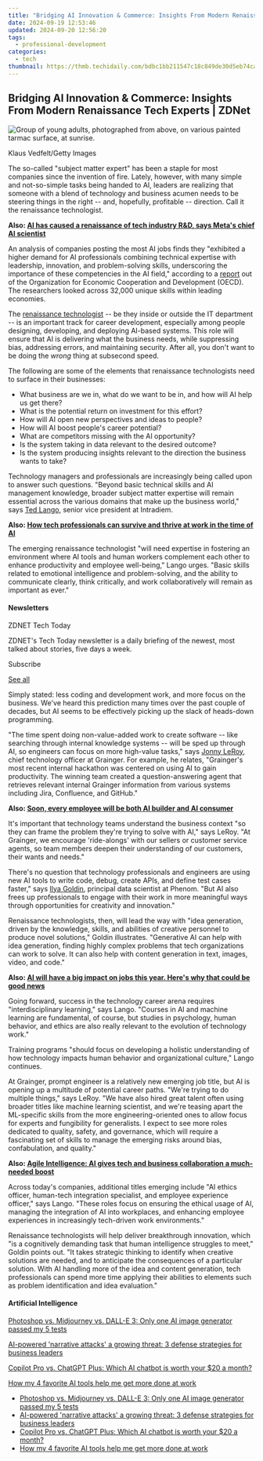 ```yaml
---
title: "Bridging AI Innovation & Commerce: Insights From Modern Renaissance Tech Experts | ZDNet"
date: 2024-09-19 12:53:46
updated: 2024-09-20 12:56:20
tags:
  - professional-development
categories:
  - tech
thumbnail: https://thmb.techidaily.com/bdbc1bb211547c18c849de30d5eb74ca5d67d9e0fc552f041d0a6f6f88d073bb.jpg
---
```


## Bridging AI Innovation & Commerce: Insights From Modern Renaissance Tech Experts | ZDNet

![Group of young adults, photographed from above, on various painted tarmac surface, at sunrise.](https://www.zdnet.com/a/img/resize/0c88cac4afbb9467591ed7d311cfcba4071e816e/2024/02/22/9c0a9c45-ff7d-4f2f-b413-7e022cd011b5/gettyimages-912015306.jpg?auto=webp&width=1280)

Klaus Vedfelt/Getty Images

The so-called "subject matter expert" has been a staple for most companies since the invention of fire. Lately, however, with many simple and not-so-simple tasks being handed to AI, leaders are realizing that someone with a blend of technology and business acumen needs to be steering things in the right -- and, hopefully, profitable -- direction. Call it the renaissance technologist.

**Also: [AI has caused a renaissance of tech industry R&D, says Meta's chief AI scientist](https://www.zdnet.com/article/ai-has-caused-a-renaissance-of-tech-industry-r-d-says-metas-chief-ai-scientist/)**

An analysis of companies posting the most AI jobs finds they "exhibited a higher demand for AI professionals combining technical expertise with leadership, innovation, and problem-solving skills, underscoring the importance of these competencies in the AI field," according to a [report](https://www.oecd.org/publications/emerging-trends-in-ai-skill-demand-across-14-oecd-countries-7c691b9a-en.htm) out of the Organization for Economic Cooperation and Development (OECD). The researchers looked across 32,000 unique skills within leading economies. 

The [renaissance technologist](https://www.zdnet.com/article/ai-has-caused-a-renaissance-of-tech-industry-r-d-says-metas-chief-ai-scientist/) \-- be they inside or outside the IT department -- is an important track for career development, especially among people designing, developing, and deploying AI-based systems. This role will ensure that AI is delivering what the business needs, while suppressing bias, addressing errors, and maintaining security. After all, you don't want to be doing the _wrong_ thing at subsecond speed. 

The following are some of the elements that renaissance technologists need to surface in their businesses:

* What business are we in, what do we want to be in, and how will AI help us get there?
* What is the potential return on investment for this effort?
* How will AI open new perspectives and ideas to people?
* How will AI boost people's career potential?
* What are competitors missing with the AI opportunity?
* Is the system taking in data relevant to the desired outcome?
* Is the system producing insights relevant to the direction the business wants to take?

Technology managers and professionals are increasingly being called upon to answer such questions. "Beyond basic technical skills and AI management knowledge, broader subject matter expertise will remain essential across the various domains that make up the business world," says [Ted Lango](https://www.linkedin.com/in/tedlango/), senior vice president at Intradiem. 

**Also: [How tech professionals can survive and thrive at work in the time of AI](https://www.zdnet.com/home-and-office/work-life/how-tech-professionals-can-survive-and-thrive-at-work-in-the-time-of-ai/)**

The emerging renaissance technologist "will need expertise in fostering an environment where AI tools and human workers complement each other to enhance productivity and employee well-being," Lango urges. "Basic skills related to emotional intelligence and problem-solving, and the ability to communicate clearly, think critically, and work collaboratively will remain as important as ever." 

#### Newsletters

ZDNET Tech Today

ZDNET's Tech Today newsletter is a daily briefing of the newest, most talked about stories, five days a week.

 Subscribe

[See all](https://www.zdnet.com/newsletters/)

Simply stated: less coding and development work, and more focus on the business. We've heard this prediction many times over the past couple of decades, but AI seems to be effectively picking up the slack of heads-down programming. 

"The time spent doing non-value-added work to create software -- like searching through internal knowledge systems -- will be sped up through AI, so engineers can focus on more high-value tasks," says [Jonny LeRoy](https://invest.grainger.com/governance/board-of-directors/person-details/default.aspx?ItemId=9a49ff73-56b8-440b-82a9-82213b995f10), chief technology officer at Grainger. For example, he relates, "Grainger's most recent internal hackathon was centered on using AI to gain productivity. The winning team created a question-answering agent that retrieves relevant internal Grainger information from various systems including Jira, Confluence, and GitHub." 

**Also: [Soon, every employee will be both AI builder and AI consumer](https://www.zdnet.com/article/soon-every-employee-will-be-both-ai-builder-and-ai-consumer/)**

It's important that technology teams understand the business context "so they can frame the problem they're trying to solve with AI," says LeRoy. "At Grainger, we encourage 'ride-alongs' with our sellers or customer service agents, so team members deepen their understanding of our customers, their wants and needs."

There's no question that technology professionals and engineers are using new AI tools to write code, debug, create APIs, and define test cases faster," says [Ilya Goldin](https://www.ilyagoldin.com/), principal data scientist at Phenom. "But AI also frees up professionals to engage with their work in more meaningful ways through opportunities for creativity and innovation."

Renaissance technologists, then, will lead the way with "idea generation, driven by the knowledge, skills, and abilities of creative personnel to produce novel solutions," Goldin illustrates. "Generative AI can help with idea generation, finding highly complex problems that tech organizations can work to solve. It can also help with content generation in text, images, video, and code." 

**Also: [AI will have a big impact on jobs this year. Here's why that could be good news](https://www.zdnet.com/article/ai-will-have-a-big-impact-on-jobs-this-year-heres-why-that-could-be-good-news/)**

Going forward, success in the technology career arena requires "interdisciplinary learning," says Lango. "Courses in AI and machine learning are fundamental, of course, but studies in psychology, human behavior, and ethics are also really relevant to the evolution of technology work."

Training programs "should focus on developing a holistic understanding of how technology impacts human behavior and organizational culture," Lango continues.

At Grainger, prompt engineer is a relatively new emerging job title, but AI is opening up a multitude of potential career paths. "We're trying to do multiple things," says LeRoy. "We have also hired great talent often using broader titles like machine learning scientist, and we're teasing apart the ML-specific skills from the more engineering-oriented ones to allow focus for experts and fungibility for generalists. I expect to see more roles dedicated to quality, safety, and governance, which will require a fascinating set of skills to manage the emerging risks around bias, confabulation, and quality." 

**Also: [Agile Intelligence: AI gives tech and business collaboration a much-needed boost](https://www.zdnet.com/article/agile-intelligence-ai-gives-tech-and-business-collaboration-a-much-needed-boost/)**

Across today's companies, additional titles emerging include "AI ethics officer, human-tech integration specialist, and employee experience officer," says Lango. "These roles focus on ensuring the ethical usage of AI, managing the integration of AI into workplaces, and enhancing employee experiences in increasingly tech-driven work environments." 

Renaissance technologists will help deliver breakthrough innovation, which "is a cognitively demanding task that human intelligence struggles to meet," Goldin points out. "It takes strategic thinking to identify when creative solutions are needed, and to anticipate the consequences of a particular solution. With AI handling more of the idea and content generation, tech professionals can spend more time applying their abilities to elements such as problem identification and idea evaluation."

#### Artificial Intelligence

[Photoshop vs. Midjourney vs. DALL-E 3: Only one AI image generator passed my 5 tests](https://www.zdnet.com/article/is-photoshops-new-text-to-image-as-good-as-midjourney-and-dall-e-we-test-it-and-see/ "Photoshop vs. Midjourney vs. DALL-E 3: Only one AI image generator passed my 5 tests")

[AI-powered 'narrative attacks' a growing threat: 3 defense strategies for business leaders](https://www.zdnet.com/article/ai-powered-narrative-attacks-a-growing-threat-3-defense-strategies-for-business-leaders/ "AI-powered 'narrative attacks' a growing threat: 3 defense strategies for business leaders")

[Copilot Pro vs. ChatGPT Plus: Which AI chatbot is worth your $20 a month?](https://www.zdnet.com/article/copilot-pro-vs-chatgpt-plus-which-is-ai-chatbot-is-worth-your-20-a-month/ "Copilot Pro vs. ChatGPT Plus: Which AI chatbot is worth your $20 a month?")

[How my 4 favorite AI tools help me get more done at work](https://www.zdnet.com/article/how-my-4-favorite-ai-tools-help-me-get-more-done-at-work/ "How my 4 favorite AI tools help me get more done at work")

* [Photoshop vs. Midjourney vs. DALL-E 3: Only one AI image generator passed my 5 tests](https://www.zdnet.com/article/is-photoshops-new-text-to-image-as-good-as-midjourney-and-dall-e-we-test-it-and-see/ "Photoshop vs. Midjourney vs. DALL-E 3: Only one AI image generator passed my 5 tests")
* [AI-powered 'narrative attacks' a growing threat: 3 defense strategies for business leaders](https://www.zdnet.com/article/ai-powered-narrative-attacks-a-growing-threat-3-defense-strategies-for-business-leaders/ "AI-powered 'narrative attacks' a growing threat: 3 defense strategies for business leaders")
* [Copilot Pro vs. ChatGPT Plus: Which AI chatbot is worth your $20 a month?](https://www.zdnet.com/article/copilot-pro-vs-chatgpt-plus-which-is-ai-chatbot-is-worth-your-20-a-month/ "Copilot Pro vs. ChatGPT Plus: Which AI chatbot is worth your $20 a month?")
* [How my 4 favorite AI tools help me get more done at work](https://www.zdnet.com/article/how-my-4-favorite-ai-tools-help-me-get-more-done-at-work/ "How my 4 favorite AI tools help me get more done at work")

<ins class="adsbygoogle"
     style="display:block"
     data-ad-format="autorelaxed"
     data-ad-client="ca-pub-7571918770474297"
     data-ad-slot="1223367746"></ins>



<ins class="adsbygoogle"
     style="display:block"
     data-ad-client="ca-pub-7571918770474297"
     data-ad-slot="8358498916"
     data-ad-format="auto"
     data-full-width-responsive="true"></ins>

